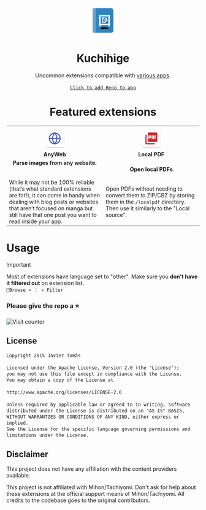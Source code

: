 <div align="center">

<img src="./.github/assets/logo.png" alt="repo logo" width="80"/>

# Kuchihige

Uncommon extensions compatible with [various apps](https://pbs.twimg.com/media/GjdLNmNWAAAA_es?format=jpg&name=medium).

[`Click to add Repo to app`](https://intradeus.github.io/http-protocol-redirector/?r=tachiyomi://add-repo?url=https://raw.githubusercontent.com/wasu-code/wsu-mihon-extensions/repo/index.min.json)


# Featured extensions 

</div>

<table>
  <tr>
    <td width="50%" align="center">
      <img src="./src/all/anyweb/res/mipmap-xxxhdpi/ic_launcher.png" width="60"/><br/>
      <strong>AnyWeb</strong>
    </td>
    <td width="50%" align="center">
      <img src="./src/all/localpdf/res/mipmap-xxxhdpi/ic_launcher.png" width="60"/><br/>
      <strong>Local PDF</strong>
    </td>
  </tr>
  <tr>
    <td>
      <div align="center"><strong>Parse images from any website.</strong></div><br/><br/>
      While it may not be 100% reliable (that’s what standard extensions are for!), it can come in handy when dealing with blog posts or websites that aren’t focused on manga but still have that one post you want to read inside your app.
    </td>
    <td>
      <div align="center"><strong>Open local PDFs</strong></div><br/><br/>
      Open PDFs without needing to convert them to ZIP/CBZ by storing them in the <code>/localpdf</code> directory. Then use it similarly to the "Local source".
    </td>
  </tr>
</table>


# Usage

> [!IMPORTANT]  
> Most of extensions have language set to "other". Make sure you **don't have it filtered out** on extension list.  
> `🧭Browse » ⋮ » Filter`

### Please give the repo a :star:
![Visit counter](https://count.getloli.com/@Kuchihige?theme=capoo-2)

## License

    Copyright 2015 Javier Tomás

    Licensed under the Apache License, Version 2.0 (the "License");
    you may not use this file except in compliance with the License.
    You may obtain a copy of the License at

    http://www.apache.org/licenses/LICENSE-2.0

    Unless required by applicable law or agreed to in writing, software
    distributed under the License is distributed on an "AS IS" BASIS,
    WITHOUT WARRANTIES OR CONDITIONS OF ANY KIND, either express or implied.
    See the License for the specific language governing permissions and
    limitations under the License.

## Disclaimer

This project does not have any affiliation with the content providers available.

This project is not affiliated with Mihon/Tachiyomi. Don't ask for help about these extensions at the
official support means of Mihon/Tachiyomi. All credits to the codebase goes to the original contributors.


